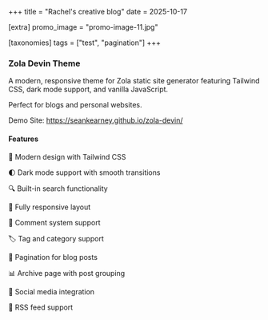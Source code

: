 +++
title = "Rachel's creative blog"
date = 2025-10-17

[extra]
promo_image = "promo-image-11.jpg"

[taxonomies]
tags = ["test", "pagination"]
+++

### Zola Devin Theme

A modern, responsive theme for Zola static site generator featuring Tailwind CSS, dark mode support, and vanilla JavaScript. 

Perfect for blogs and personal websites.

Demo Site: https://seankearney.github.io/zola-devin/

#### Features

🎨 Modern design with Tailwind CSS

🌓 Dark mode support with smooth transitions

🔍 Built-in search functionality

📱 Fully responsive layout

💬 Comment system support

🏷️ Tag and category support

📄 Pagination for blog posts

📊 Archive page with post grouping

🔗 Social media integration

📰 RSS feed support
